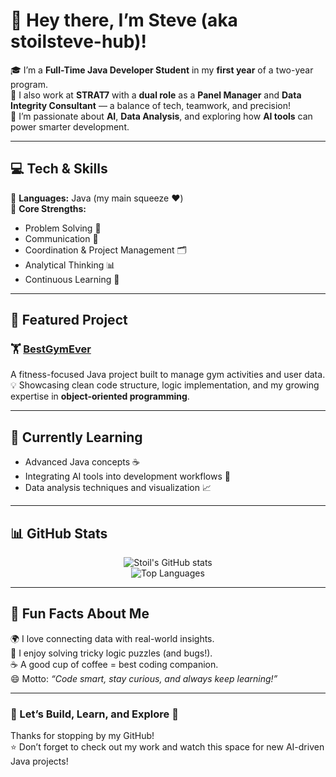 # 👋 Hey there, I’m Steve (aka stoilsteve-hub)!

🎓 I’m a **Full-Time Java Developer Student** in my **first year** of a two-year program.  
💼 I also work at **STRAT7** with a **dual role** as a **Panel Manager** and **Data Integrity Consultant** — a balance of tech, teamwork, and precision!  
🤖 I’m passionate about **AI**, **Data Analysis**, and exploring how **AI tools** can power smarter development.

---

## 💻 Tech & Skills

🧠 **Languages:** Java (my main squeeze ❤️)  
🧩 **Core Strengths:**  
- Problem Solving 🧩  
- Communication 💬  
- Coordination & Project Management 🗂️  
- Analytical Thinking 📊  
- Continuous Learning 🔁  

---

## 🚀 Featured Project

### 🏋️ [BestGymEver](https://github.com/stoilsteve-hub/BestGymEver)
A fitness-focused Java project built to manage gym activities and user data.  
💡 Showcasing clean code structure, logic implementation, and my growing expertise in **object-oriented programming**.

---

## 🌱 Currently Learning

- Advanced Java concepts ☕  
- Integrating AI tools into development workflows 🤖  
- Data analysis techniques and visualization 📈  

---

## 📊 GitHub Stats

<div align="center">

![Stoil's GitHub stats](https://github-readme-stats.vercel.app/api?username=stoilsteve-hub&show_icons=true&theme=radical&hide_border=true&bg_color=0D1117)  
![Top Languages](https://github-readme-stats.vercel.app/api/top-langs/?username=stoilsteve-hub&layout=compact&theme=radical&hide_border=true&bg_color=0D1117)

</div>

---

## 🎨 Fun Facts About Me

🌍 I love connecting data with real-world insights.  
🧩 I enjoy solving tricky logic puzzles (and bugs!).  
☕ A good cup of coffee = best coding companion.  
😄 Motto: *“Code smart, stay curious, and always keep learning!”*

---

### 💫 Let’s Build, Learn, and Explore 🚀

Thanks for stopping by my GitHub!  
⭐ Don’t forget to check out my work and watch this space for new AI-driven Java projects!

